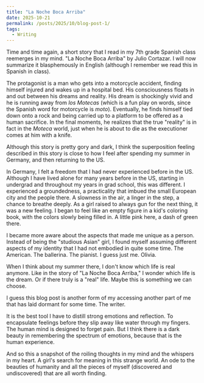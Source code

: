 ```yaml
---
title: "La Noche Boca Arriba"
date: 2025-10-21
permalink: /posts/2025/10/blog-post-1/
tags:
  - Writing
---
```


Time and time again, a short story that I read in my 7th grade Spanish class reemerges in my mind. "La Noche Boca Arriba" by Julio Cortazar. I will now summarize it blasphemously in English (although I remember we read this in Spanish in class).

The protagonist is a man who gets into a motorcycle accident, finding himself injured and wakes up in a hospital bed. His consciousness floats in and out between his dreams and reality. His dream is shockingly vivid and he is running away from *los Motecas* (which is a fun play on words, since the Spanish word for motorcycle is *moto*). Eventually, he finds himself tied down onto a rock and being carried up to a platform to be offered as a human sacrifice. In the final moments, he realizes that the true "reality" is in fact in the *Moteca* world, just when he is about to die as the executioner comes at him with a knife.

Although this story is pretty gory and dark, I think the superposition feeling described in this story is close to how I feel after spending my summer in Germany, and then returning to the US.

In Germany, I felt a freedom that I had never experienced before in the US. Although I have lived alone for many years before in the US, starting in undergrad and throughout my years in grad school, this was different. 
I experienced a groundedness, a practicality that imbued the small European city and the people there. A slowness in the air, a linger in the step, a chance to breathe deeply. 
As a girl raised to always gun for the next thing, it was a new feeling. I began to feel like an empty figure in a kid's coloring book, with the colors slowly being filled in. A little pink here, a dash of green there. 

I became more aware about the aspects that made me unique as a person. Instead of being the "studious Asian" girl, I found myself assuming different aspects of my identity that I had not embodied in quite some time. The American. The ballerina. The pianist. I guess just me. Olivia.

When I think about my summer there, I don't know which life is real anymore. Like in the story of "La Noche Boca Arriba," I wonder which life is the dream. Or if there truly is a "real" life. Maybe this is something we can choose.

I guess this blog post is another form of my accessing another part of me that has laid dormant for some time. The writer. 

It is the best tool I have to distill strong emotions and reflection. To encapsulate feelings before they slip away like water through my fingers. The human mind is designed to forget pain. But I think there is a dark beauty in remembering the spectrum of emotions, because that is the human experience.

And so this a snapshot of the roiling thoughts in my mind and the whispers in my heart. A girl's search for meaning in this strange world. An ode to the beauties of humanity and all the pieces of myself (discovered and undiscovered) that are all worth finding. 